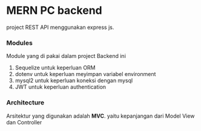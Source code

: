 # MERN PC backend

project REST API menggunakan express js.

### Modules

Module yang di pakai dalam project Backend ini

1. Sequelize untuk keperluan ORM
2. dotenv untuk keperluan meyimpan variabel environment
3. mysql2 untuk keperluan koneksi dengan mysql
4. JWT untuk keperluan authentication

### Architecture

Arsitektur yang digunakan adalah **MVC**. yaitu kepanjangan dari Model View dan Controller

